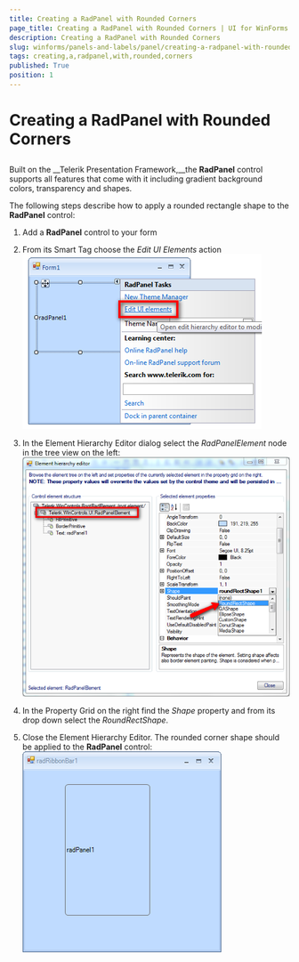 ```yaml
---
title: Creating a RadPanel with Rounded Corners
page_title: Creating a RadPanel with Rounded Corners | UI for WinForms Documentation
description: Creating a RadPanel with Rounded Corners
slug: winforms/panels-and-labels/panel/creating-a-radpanel-with-rounded-corners
tags: creating,a,radpanel,with,rounded,corners
published: True
position: 1
---
```


# Creating a RadPanel with Rounded Corners



## 

Built on the __Telerik Presentation Framework,__the __RadPanel__ control supports all features that come with it including gradient background colors, transparency and shapes.

The following steps describe how to apply a rounded rectangle shape to the __RadPanel__ control:

1. Add a __RadPanel__ control to your form

1. From its Smart Tag choose the *Edit UI Elements* action<br>![panels-and-labels-panel-creating-a-radpanel-with-rounded-corners 001](images/panels-and-labels-panel-creating-a-radpanel-with-rounded-corners001.png)

1. In the Element Hierarchy Editor dialog select the *RadPanelElement* node in the tree view on the left:<br>![panels-and-labels-panel-creating-a-radpanel-with-rounded-corners 002](images/panels-and-labels-panel-creating-a-radpanel-with-rounded-corners002.png)

1. In the Property Grid on the right find the *Shape* property and from its drop down select the *RoundRectShape*.

1. Close the Element Hierarchy Editor. The rounded corner shape should be applied to the __RadPanel__ control:<br>![panels-and-labels-panel-creating-a-radpanel-with-rounded-corners 003](images/panels-and-labels-panel-creating-a-radpanel-with-rounded-corners003.png)
